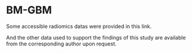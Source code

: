 # BM-GBM
Some accessible radiomics datas were provided in this link.


And the other data used to support the findings of this study are available from the corresponding author upon request.
